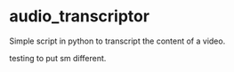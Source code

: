 # audio_transcriptor
Simple script in python to transcript the content of a video.


testing to put sm different.